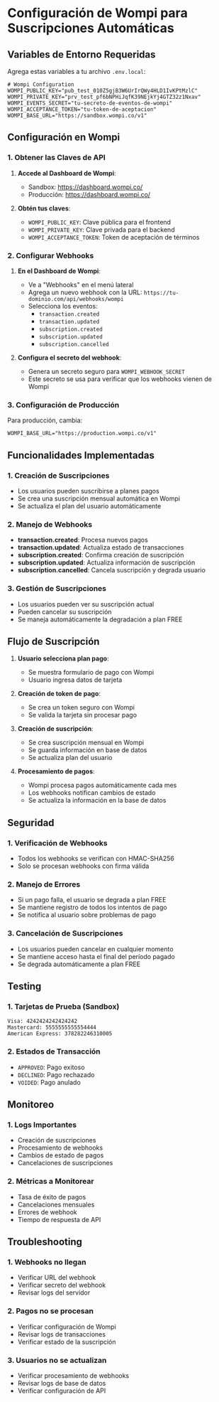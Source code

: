 # Configuración de Wompi para Suscripciones Automáticas

## Variables de Entorno Requeridas

Agrega estas variables a tu archivo `.env.local`:

```env
# Wompi Configuration
WOMPI_PUBLIC_KEY="pub_test_010Z5gjB3W6UrIrQWy4HLD1IvKPtMzlC"
WOMPI_PRIVATE_KEY="prv_test_pf6bNPHiJqfK39NEjkYj4GTZ32z1Nxav"
WOMPI_EVENTS_SECRET="tu-secreto-de-eventos-de-wompi"
WOMPI_ACCEPTANCE_TOKEN="tu-token-de-aceptacion"
WOMPI_BASE_URL="https://sandbox.wompi.co/v1"
```

## Configuración en Wompi

### 1. Obtener las Claves de API

1. **Accede al Dashboard de Wompi**:
   - Sandbox: https://dashboard.wompi.co/
   - Producción: https://dashboard.wompi.co/

2. **Obtén tus claves**:
   - `WOMPI_PUBLIC_KEY`: Clave pública para el frontend
   - `WOMPI_PRIVATE_KEY`: Clave privada para el backend
   - `WOMPI_ACCEPTANCE_TOKEN`: Token de aceptación de términos

### 2. Configurar Webhooks

1. **En el Dashboard de Wompi**:
   - Ve a "Webhooks" en el menú lateral
   - Agrega un nuevo webhook con la URL: `https://tu-dominio.com/api/webhooks/wompi`
   - Selecciona los eventos:
     - `transaction.created`
     - `transaction.updated`
     - `subscription.created`
     - `subscription.updated`
     - `subscription.cancelled`

2. **Configura el secreto del webhook**:
   - Genera un secreto seguro para `WOMPI_WEBHOOK_SECRET`
   - Este secreto se usa para verificar que los webhooks vienen de Wompi

### 3. Configuración de Producción

Para producción, cambia:

```env
WOMPI_BASE_URL="https://production.wompi.co/v1"
```

## Funcionalidades Implementadas

### 1. Creación de Suscripciones

- Los usuarios pueden suscribirse a planes pagos
- Se crea una suscripción mensual automática en Wompi
- Se actualiza el plan del usuario automáticamente

### 2. Manejo de Webhooks

- **transaction.created**: Procesa nuevos pagos
- **transaction.updated**: Actualiza estado de transacciones
- **subscription.created**: Confirma creación de suscripción
- **subscription.updated**: Actualiza información de suscripción
- **subscription.cancelled**: Cancela suscripción y degrada usuario

### 3. Gestión de Suscripciones

- Los usuarios pueden ver su suscripción actual
- Pueden cancelar su suscripción
- Se maneja automáticamente la degradación a plan FREE

## Flujo de Suscripción

1. **Usuario selecciona plan pago**:
   - Se muestra formulario de pago con Wompi
   - Usuario ingresa datos de tarjeta

2. **Creación de token de pago**:
   - Se crea un token seguro con Wompi
   - Se valida la tarjeta sin procesar pago

3. **Creación de suscripción**:
   - Se crea suscripción mensual en Wompi
   - Se guarda información en base de datos
   - Se actualiza plan del usuario

4. **Procesamiento de pagos**:
   - Wompi procesa pagos automáticamente cada mes
   - Los webhooks notifican cambios de estado
   - Se actualiza la información en la base de datos

## Seguridad

### 1. Verificación de Webhooks

- Todos los webhooks se verifican con HMAC-SHA256
- Solo se procesan webhooks con firma válida

### 2. Manejo de Errores

- Si un pago falla, el usuario se degrada a plan FREE
- Se mantiene registro de todos los intentos de pago
- Se notifica al usuario sobre problemas de pago

### 3. Cancelación de Suscripciones

- Los usuarios pueden cancelar en cualquier momento
- Se mantiene acceso hasta el final del período pagado
- Se degrada automáticamente a plan FREE

## Testing

### 1. Tarjetas de Prueba (Sandbox)

```
Visa: 4242424242424242
Mastercard: 5555555555554444
American Express: 378282246310005
```

### 2. Estados de Transacción

- `APPROVED`: Pago exitoso
- `DECLINED`: Pago rechazado
- `VOIDED`: Pago anulado

## Monitoreo

### 1. Logs Importantes

- Creación de suscripciones
- Procesamiento de webhooks
- Cambios de estado de pagos
- Cancelaciones de suscripciones

### 2. Métricas a Monitorear

- Tasa de éxito de pagos
- Cancelaciones mensuales
- Errores de webhook
- Tiempo de respuesta de API

## Troubleshooting

### 1. Webhooks no llegan

- Verificar URL del webhook
- Verificar secreto del webhook
- Revisar logs del servidor

### 2. Pagos no se procesan

- Verificar configuración de Wompi
- Revisar logs de transacciones
- Verificar estado de la suscripción

### 3. Usuarios no se actualizan

- Verificar procesamiento de webhooks
- Revisar logs de base de datos
- Verificar configuración de API
